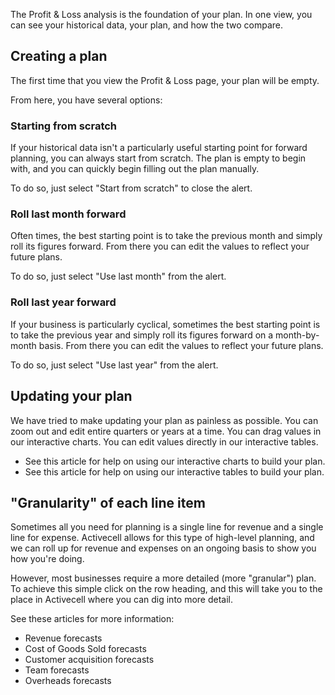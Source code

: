 The Profit & Loss analysis is the foundation of your plan. In one view, you can see your historical data, your plan, and how the two compare.

## Creating a plan

The first time that you view the Profit & Loss page, your plan will be empty.

From here, you have several options:

### Starting from scratch

If your historical data isn't a particularly useful starting point for forward planning, you can always start from scratch. The plan is empty to begin with, and you can quickly begin filling out the plan manually.

To do so, just select "Start from scratch" to close the alert.

### Roll last month forward

Often times, the best starting point is to take the previous month and simply roll its figures forward. From there you can edit the values to reflect your future plans.

To do so, just select "Use last month" from the alert.

### Roll last year forward

If your business is particularly cyclical, sometimes the best starting point is to take the previous year and simply roll its figures forward on a month-by-month basis. From there you can edit the values to reflect your future plans.

To do so, just select "Use last year" from the alert.

## Updating your plan

We have tried to make updating your plan as painless as possible. You can zoom out and edit entire quarters or years at a time. You can drag values in our interactive charts. You can edit values directly in our interactive tables.

* See this article for help on using our interactive charts to build your plan.
* See this article for help on using our interactive tables to build your plan.

## "Granularity" of each line item

Sometimes all you need for planning is a single line for revenue and a single line for expense. Activecell allows for this type of high-level planning, and we can roll up for revenue and expenses on an ongoing basis to show you how you're doing.

However, most businesses require a more detailed (more "granular") plan. To achieve this simple click on the row heading, and this will take you to the place in Activecell where you can dig into more detail.

See these articles for more information:
* Revenue forecasts
* Cost of Goods Sold forecasts
* Customer acquisition forecasts
* Team forecasts
* Overheads forecasts